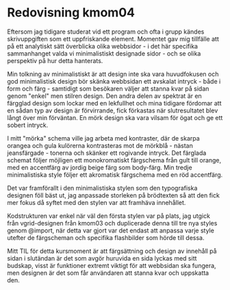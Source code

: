 ---
---
Redovisning kmom04
=========================

Eftersom jag tidigare studerat vid ett program och ofta i grupp kändes skrivuppgiften som ett uppfriskande element. Momentet gav mig tillfälle att på ett analytiskt sätt överblicka olika webbsidor - i det här specifika sammanhanget valda vi minimalistiskt designade sidor - och se olika perspektiv på hur detta hanterats.

Min tolkning av minimalistiskt är att design inte ska vara huvudfokusen och god minimalistisk design bör skänka webbsidan ett avskalat intryck - både i form och färg - samtidigt som besökaren väljer att stanna kvar på sidan genom "enkel" men stilren design. Den andra delen av spektrat är en färgglad design som lockar med en lekfullhet och mina tidigare fördomar att en sådan typ av design är förvirrande, fick förkastas när slutresultatet blev långt över min förväntan.
En mörk design ska vara vilsam för ögat och ge ett sobert intryck.

I mitt "mörka" schema ville jag arbeta med kontraster, där de skarpa orangea och gula kulörerna kontrasteras mot de mörkblå - nästan jeansfärgade - tonerna och skänker ett rogivande intryck. Det färglada schemat följer möjligen ett monokromatiskt färgschema från gult till orange, med en accentfärg av jordig beige färg som body-färg.
Min tredje minimalistiska style följer ett akromatisk färgschema med en röd accentfärg.

Det var framförallt i den minimalistiska stylen som den typografiska designen föll bäst ut, jag anpassade storleken på brödtexten så att den fick mer fokus då syftet med den stylen var att framhäva innehållet.

Kodstrukturen var enkel när väl den första stylen var på plats, jag utgick från vgrid-designen från kmom03 och duplicerade denna till tre nya styles genom @import, när detta var gjort var det endast att anpassa varje style utefter de färgscheman och specifika flashbilder som hörde till dessa.

Mitt TIL för detta kursmoment är att färgsättning och design av innehåll på sidan i slutändan är det som avgör huruvida en sida lyckas med sitt budskap, visst är funktioner extremt viktigt för att webbsidan ska fungera, men designen är det som får användaren att stanna kvar och uppskatta den.

